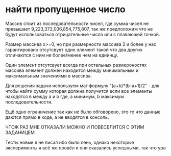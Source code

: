 # найти пропущенное число
Массив стоит из последовательности чисел, где сумма чисел не превышает 9,223,372,036,854,775,807, так же предположим что не будут использоваться отрицательные числа или с плавающей точкой.

Размер массива x>=0, но при размерности массива 2 и более у нас гарантировано отсутсвует один элемент такой что два других отличаются с ним не более/менее чем на едиинцу.

Один элемент отсутсвует всегда при остальных размероностях массива элемент должен находится между минимальным и максимальным значениями в массива.

Для решения задачи используем мат формулу "(a+b)*(b-a+1)/2" - для чтобы найти сумму которая должна получится если все элементы находятся в между a и b где, a минимум, b максимум последовательности.

Ещё одно ограничение так как не было обговорено, это то что данные даются прямо в коде, а не вводятся в консоль.

ЧТОЖ РАЗ МНЕ ОТКАЗАЛИ МОЖНО И ПОВЕСЕЛИТСЯ С ЭТИМ ЗАДАНИЦЕМ

Тесты новые я не писал ибо было лень, однако некоторые эксперименты я всё же провёл и они оказались успешными, так что ура
